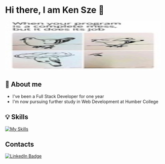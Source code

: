 # Hi there, I am Ken Sze 👋

<p align="left">
  <img src="./banner.jpg" alt="Banner" width="670" height="161"/>
</p>

## 🌱 About me

- I've been a Full Stack Developer for one year
- I'm now pursuing further study in Web Development at Humber College

## 💡 Skills

[![My Skills](https://skillicons.dev/icons?i=aws,azure,linux,docker,kubernetes,c,cpp,cs,dotnet,java,python,html,css,js,ts,react,vuejs,nextjs,mysql,postgresql,mongo)](https://skillicons.dev)

## Contacts

[![LinkedIn Badge](https://img.shields.io/badge/LINKEDIN-0183BF?style=for-the-badge&labelColor=0183BF&logo=linkedin&logoColor=white&link=https://www.linkedin.com/in/ken-sze)](https://www.linkedin.com/in/ken-sze)

